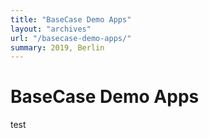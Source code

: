 ```yaml
---
title: "BaseCase Demo Apps"
layout: "archives"
url: "/basecase-demo-apps/"
summary: 2019, Berlin
---
```


# BaseCase Demo Apps

test
